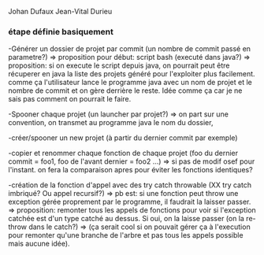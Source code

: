 Johan Dufaux
Jean-Vital Durieu



### étape définie basiquement

-Générer un dossier de projet par commit (un nombre de commit passé en parametre?)
  => proposition pour début: script bash (executé dans java?)
  => proposition: si on execute le script depuis java, on pourrait peut être récuperer en java la liste des projets généré pour l'exploiter plus facilement. comme ça l'utilisateur lance le programme java avec un nom de projet et le nombre de commit et on gère derrière le reste. Idée comme ça car je ne sais pas comment on pourrait le faire.

-Spooner chaque projet (un launcher par projet?)
  => on part sur une convention, on transmet au programme java le nom du dossier, 

-créer/spooner un new projet (à partir du dernier commit par exemple)

-copier et renommer chaque fonction de chaque projet (foo du dernier commit = foo1, foo de l'avant dernier = foo2 ...)
  => si pas de modif osef pour l'instant. on fera la comparaison apres pour éviter les fonctions identiques? 

-création de la fonction d'appel avec des try catch throwable (XX try catch imbriqué? Ou appel recursif?)
  => pb est: si une fonction peut throw une exception gérée proprement par le programme, il faudrait la laisser passer. 
  => proposition: remonter tous les appels de fonctions pour voir si l'exception catchée est d'un type catché au dessus. Si oui, on la laisse passer (on la re-throw dans le catch?)
    => (ça serait cool si on pouvait gérer ça à l'execution pour remonter qu'une branche de l'arbre et pas tous les appels possible mais aucune idée).
 
